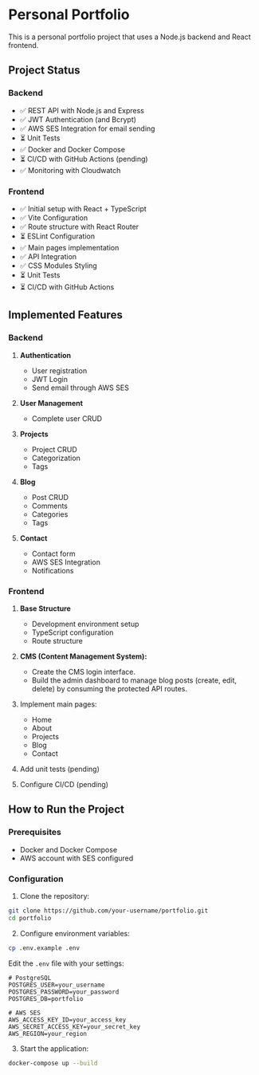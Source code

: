 # Personal Portfolio

This is a personal portfolio project that uses a Node.js backend and React frontend.

## Project Status

### Backend
- ✅ REST API with Node.js and Express
- ✅ JWT Authentication (and Bcrypt)
- ✅ AWS SES Integration for email sending
- ⏳ Unit Tests
- ✅ Docker and Docker Compose
- ⏳ CI/CD with GitHub Actions (pending)
- ✅ Monitoring with Cloudwatch

### Frontend
- ✅ Initial setup with React + TypeScript
- ✅ Vite Configuration
- ✅ Route structure with React Router
- ⏳ ESLint Configuration
- ✅ Main pages implementation
- ✅ API Integration
- ✅ CSS Modules Styling
- ⏳ Unit Tests
- ⏳ CI/CD with GitHub Actions


## Implemented Features

### Backend
1. **Authentication**
   - User registration
   - JWT Login
   - Send email through AWS SES

2. **User Management**
   - Complete user CRUD


3. **Projects**
   - Project CRUD
   - Categorization
   - Tags

4. **Blog**
   - Post CRUD
   - Comments
   - Categories
   - Tags

5. **Contact**
   - Contact form
   - AWS SES Integration
   - Notifications


### Frontend
1. **Base Structure**
   - Development environment setup
   - TypeScript configuration
   - Route structure

2.  **CMS (Content Management System):**
    * Create the CMS login interface.
    * Build the admin dashboard to manage blog posts (create, edit, delete) by consuming the protected API routes.


3. Implement main pages:
   - Home
   - About
   - Projects
   - Blog
   - Contact
4. Add unit tests (pending)
5. Configure CI/CD (pending)

## How to Run the Project

### Prerequisites
- Docker and Docker Compose
- AWS account with SES configured

### Configuration

1. Clone the repository:
```bash
git clone https://github.com/your-username/portfolio.git
cd portfolio
```

2. Configure environment variables:
```bash
cp .env.example .env
```

Edit the `.env` file with your settings:
```env
# PostgreSQL
POSTGRES_USER=your_username
POSTGRES_PASSWORD=your_password
POSTGRES_DB=portfolio

# AWS SES
AWS_ACCESS_KEY_ID=your_access_key
AWS_SECRET_ACCESS_KEY=your_secret_key
AWS_REGION=your_region
```

3. Start the application:
```bash
docker-compose up --build
```

